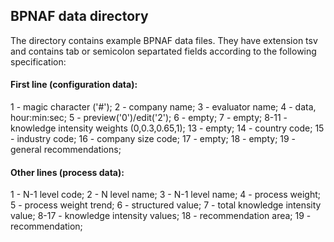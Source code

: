 ## BPNAF data directory
The directory contains example BPNAF data files. They have extension tsv and contains tab or semicolon separtated fields according to the following specification:

#### First line (configuration data):
1 - magic character ('#'); 
2 - company name; 
3 - evaluator name; 
4 - data, hour:min:sec;
5 - preview('0')/edit('2');
6 - empty;
7 - empty;
8-11 - knowledge intensity weights (0,0.3,0.65,1);
13 - empty;
14 - country code;
15 - industry code;
16 - company size code;
17 - empty;
18 - empty;
19 - general recommendations;

#### Other lines (process data):
1 - N-1 level code;
2 - N level name;
3 - N-1 level name;
4 - process weight;
5 - process weight trend;
6 - structured value;
7 - total knowledge intensity value;
8-17 - knowledge intensity values;
18 - recommendation area;
19 - recommendation;
